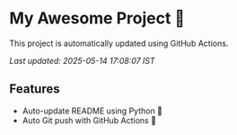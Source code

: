 # My Awesome Project 🚀

This project is automatically updated using GitHub Actions.

_Last updated: 2025-05-14 17:08:07 IST_

## Features
- Auto-update README using Python 🐍
- Auto Git push with GitHub Actions 🤖
